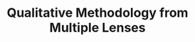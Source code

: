 ---
layout:   certificate
title:    "Qualitative Methodology from Multiple Lenses"
slug:     qualmethod
category: seminar
issuer:   "Prodi Pendidikan Guru Sekolah Dasar Universitas Presiden"
---